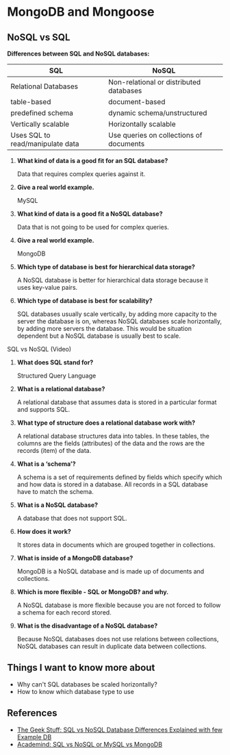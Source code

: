 # MongoDB and Mongoose

## NoSQL vs SQL

**Differences between SQL and NoSQL databases:**

| SQL | NoSQL |
|-----|-------|
| Relational Databases | Non-relational or distributed databases |
| table-based | document-based |
| predefined schema | dynamic schema/unstructured |
| Vertically scalable | Horizontally scalable |
| Uses SQL to read/manipulate data | Use queries on collections of documents |

1. **What kind of data is a good fit for an SQL database?**

    Data that requires complex queries against it.

2. **Give a real world example.**

    MySQL

3. **What kind of data is a good fit a NoSQL database?**

    Data that is not going to be used for complex queries.

4. **Give a real world example.**

    MongoDB

5. **Which type of database is best for hierarchical data storage?**

    A NoSQL database is better for hierarchical data storage because it uses key-value pairs.

6. **Which type of database is best for scalability?**

    SQL databases usually scale vertically, by adding more capacity to the server the database is on, whereas NoSQL databases scale horizontally, by adding more servers the database. This would be situation dependent but a NoSQL database is usually best to scale.

SQL vs NoSQL (Video)

1. **What does SQL stand for?**

    Structured Query Language

2. **What is a relational database?**

    A relational database that assumes data is stored in a particular format and supports SQL.

3. **What type of structure does a relational database work with?**

    A relational database structures data into tables. In these tables, the columns are the fields (attributes) of the data and the rows are the records (item) of the data.

4. **What is a ‘schema’?**

    A schema is a set of requirements defined by fields which specify which and how data is stored in a database. All records in a SQL database have to match the schema.

5. **What is a NoSQL database?**

    A database that does not support SQL.

6. **How does it work?**

    It stores data in documents which are grouped together in collections.

7. **What is inside of a MongoDB database?**

    MongoDB is a NoSQL database and is made up of documents and collections.

8. **Which is more flexible - SQL or MongoDB? and why.**

    A NoSQL database is more flexible because you are not forced to follow a schema for each record stored.

9. **What is the disadvantage of a NoSQL database?**

    Because NoSQL databases does not use relations between collections, NoSQL databases can result in duplicate data between collections.

## Things I want to know more about

- Why can't SQL databases be scaled horizontally?
- How to know which database type to use

## References

- [The Geek Stuff: SQL vs NoSQL Database Differences Explained with few Example DB](https://www.thegeekstuff.com/2014/01/sql-vs-nosql-db/?utm_source=tuicool)
- [Academind: SQL vs NoSQL or MySQL vs MongoDB](https://www.youtube.com/watch?v=ZS_kXvOeQ5Y)
